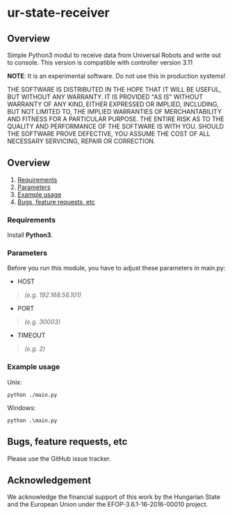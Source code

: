# ur-state-receiver

## Overview
Simple Python3 modul to receive data from Universal Robots and write out to console.
This version is compatible with controller version 3.11

**NOTE**: It is an experimental software. Do not use this in production systems!

THE SOFTWARE IS DISTRIBUTED IN THE HOPE THAT IT WILL BE USEFUL, BUT WITHOUT ANY WARRANTY. IT IS PROVIDED "AS IS" WITHOUT WARRANTY OF ANY KIND, EITHER EXPRESSED OR IMPLIED, INCLUDING, BUT NOT LIMITED TO, THE IMPLIED WARRANTIES OF MERCHANTABILITY AND FITNESS FOR A PARTICULAR PURPOSE. THE ENTIRE RISK AS TO THE QUALITY AND PERFORMANCE OF THE SOFTWARE IS WITH YOU. SHOULD THE SOFTWARE PROVE DEFECTIVE, YOU ASSUME THE COST OF ALL NECESSARY SERVICING, REPAIR OR CORRECTION.

## Overview
1. [Requirements](#requirements)
2. [Parameters](#parameters)
3. [Example usage](#example-usage)
4. [Bugs, feature requests, etc](#bugs-feature-requests-etc)

### Requirements
Install **Python3**.

### Parameters

Before you run this module, you have to adjust these parameters in main.py:

- HOST
>*(e.g. 192.168.56.101)*
- PORT
>*(e.g. 30003)*
- TIMEOUT
>*(e.g. 2)*

### Example usage
Unix:
```
python ./main.py
```
Windows:
```
python .\main.py
```

## Bugs, feature requests, etc
Please use the GitHub issue tracker.

## Acknowledgement
We acknowledge the financial support of this work by the Hungarian State and the European Union under the  EFOP-3.6.1-16-2016-00010 project.
